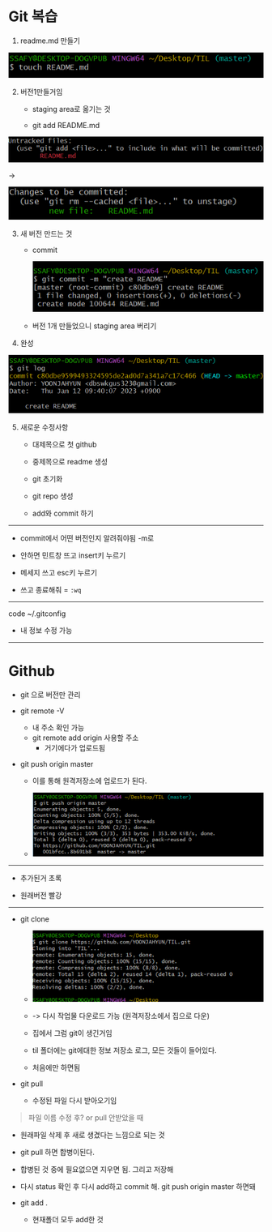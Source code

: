 # Git 복습

1. readme.md 만들기

![](Github_assets/2023-01-12-09-37-47-image.png)

2. 버전1만들거임 
   
   - staging area로 옮기는 것
   
   - git add README.md

![](Github_assets/2023-01-12-09-39-17-image.png)

->

![](Github_assets/2023-01-12-09-39-27-image.png)

3. 새 버전 만드는 것 
   
   - commit
     
     ![](Github_assets/2023-01-12-09-40-15-image.png)
   
   - 버전 1개 만들었으니 staging area 버리기

4. 완성

![](Github_assets/2023-01-12-09-41-17-image.png)

5. 새로운 수정사항
   
   - 대제목으로 첫  github
   
   - 중제목으로 readme 생성
   
   - git 초기화
   
   - git repo 생성
   
   - add와 commit 하기

---

- commit에서 어떤 버전인지 알려줘야됨 -m로

- 안하면 민트창 뜨고 insert키 누르기

- 메세지 쓰고 esc키 누르기

- 쓰고 종료해줘 = `:wq`

---

code ~/.gitconfig

- 내 정보 수정 가능

---

# Github

- git 으로 버전만 관리

- git remote -V
  
  - 내 주소 확인 가능
  - git remote add origin 사용할 주소
    - 거기에다가 업로드됨

- git push origin master
  
  - 이를 통해 원격저장소에 업로드가 된다.
  
  - ![](Github_assets/2023-01-12-11-28-39-image.png)

---

- 추가된거 초록

- 원래버전 빨강

---

- git clone
  
  - ![](Github_assets/2023-01-12-11-29-47-image.png)
  
  - -> 다시 작업물 다운로드 가능 (원격저장소에서 집으로 다운)
  
  - 집에서 그럼 git이 생긴거임
  
  - til 폴더에는 git에대한 정보 저장소 로그, 모든 것들이 들어있다.
  
  - 처음에만 하면됨

- git pull 
  
  - 수정된 파일 다시 받아오기임

> 파일 이름 수정 후? or pull 안받았을 때

- 원래파일 삭제 후 새로 생겼다는 느낌으로 되는 것

- git pull 하면 합병이된다.

- 합병된 것 중에 필요없으면 지우면 됨. 그리고 저장해

- 다시 status 확인 후 다시 add하고 commit 해. git push origin master 하면돼

- git add . 
  
  - 현재폴더 모두 add한 것
